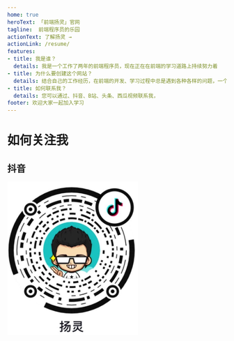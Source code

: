 ```yaml
---
home: true
heroText: 「前端扬灵」官网
tagline:  前端程序员的乐园
actionText: 了解扬灵 →
actionLink: /resume/
features:
- title: 我是谁？
  details: 我是一个工作了两年的前端程序员，现在正在在前端的学习道路上持续努力着
- title: 为什么要创建这个网站？
  details: 结合自己的工作经历，在前端的开发、学习过程中总是遇到各种各样的问题，一个人的力量是有限的，我们可以分享讨论，把这些的问题整理记录，希望能够帮助有需要的人。
- title: 如何联系我？
  details: 您可以通过、抖音、B站、头条、西瓜视频联系我，
footer: 欢迎大家一起加入学习
---
```



# 如何关注我

## 抖音
<img src="./guide/images/douyin.jpg" width="300px" />

